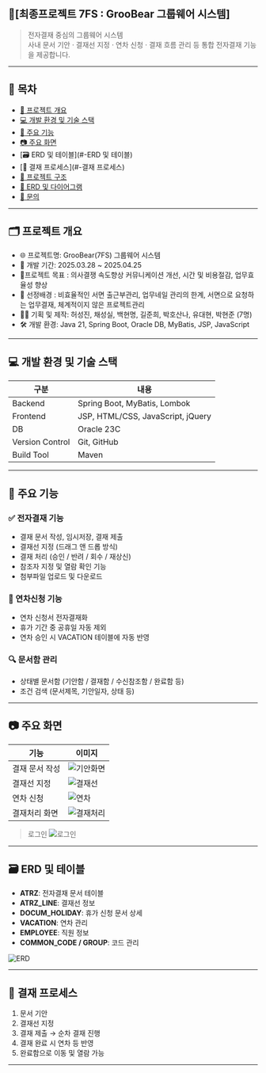 ## 📘[최종프로젝트 7FS : GrooBear 그룹웨어 시스템]
> 전자결재 중심의 그룹웨어 시스템  
> 사내 문서 기안 · 결재선 지정 · 연차 신청 · 결재 흐름 관리 등 통합 전자결재 기능을 제공합니다.

---
## 📂 목차

* [📅 프로젝트 개요](#-프로젝트-개요)
* [💻 개발 환경 및 기술 스택](#-개발-환경-및-기술-스택)
* [🔧 주요 기능](#-주요-기능)
* [📷 주요 화면](#-주요-화면)
* [🗃 ERD 및 테이블](#-ERD 및 테이블)
* [🔁 결재 프로세스](#-결재 프로세스)
* [📁 프로젝트 구조](#-프로젝트-구조)
* [📌 ERD 및 다이어그램](#-erd-및-다이어그램)
* [📝 문의](#-문의)
---

## 🗂 프로젝트 개요
- 🌐 프로젝트명: GrooBear(7FS) 그룹웨어 시스템
- 📆 개발 기간: 2025.03.28 ~ 2025.04.25
- 🧭프로젝트 목표 : 의사결쟁 속도향상 커뮤니케이션 개선, 시간 및 비용절감, 업무효율성 향상
- 📌 선정배경 : 비효율적인 서면 출근부관리, 업무네일 관리의 한계, 서면으로 요청하는 업무결재, 체계적이지 않은 프로젝트관리
- 👩‍💻 기획 및 제작: 허성진, 채성실, 백현명, 길준희, 박호산나, 유대현, 박현준 (7명)
- 🛠 개발 환경: Java 21, Spring Boot, Oracle DB, MyBatis, JSP, JavaScript
---

## 💻 개발 환경 및 기술 스택

| 구분 | 내용 |
|------|------|
| Backend | Spring Boot, MyBatis, Lombok |
| Frontend | JSP, HTML/CSS, JavaScript, jQuery |
| DB | Oracle 23C |
| Version Control | Git, GitHub |
| Build Tool | Maven |

---
## 🔧 주요 기능
### ✅ 전자결재 기능
- 결재 문서 작성, 임시저장, 결재 제출
- 결재선 지정 (드래그 앤 드롭 방식)
- 결재 처리 (승인 / 반려 / 회수 / 재상신)
- 참조자 지정 및 열람 확인 기능
- 첨부파일 업로드 및 다운로드

### 🌴 연차신청 기능
- 연차 신청서 전자결재화
- 휴가 기간 중 공휴일 자동 제외
- 연차 승인 시 VACATION 테이블에 자동 반영

### 🔍 문서함 관리
- 상태별 문서함 (기안함 / 결재함 / 수신참조함 / 완료함 등)
- 조건 검색 (문서제목, 기안일자, 상태 등)

---

## 📷 주요 화면

| 기능 | 이미지 |
|------|--------|
| 결재 문서 작성 | ![기안화면](./images/draft.png) |
| 결재선 지정 | ![결재선](./images/approval_line.png) |
| 연차 신청 | ![연차](./images/vacation.png) |
| 결재처리 화면 | ![결재처리](./images/approve.png) |
> 로그인
![로그인](https://github.com/user-attachments/assets/5af5bbdf-a008-4119-8258-b853b4cc6eed)
---



## 🗃 ERD 및 테이블

- **ATRZ**: 전자결재 문서 테이블  
- **ATRZ_LINE**: 결재선 정보  
- **DOCUM_HOLIDAY**: 휴가 신청 문서 상세  
- **VACATION**: 연차 관리  
- **EMPLOYEE**: 직원 정보  
- **COMMON_CODE / GROUP**: 코드 관리

![ERD](./images/erd.png)

---

## 🔁 결재 프로세스
1. 문서 기안  
2. 결재선 지정  
3. 결재 제출 → 순차 결재 진행  
4. 결재 완료 시 연차 등 반영  
5. 완료함으로 이동 및 열람 가능
---
